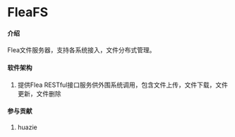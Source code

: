 # FleaFS

#### 介绍
Flea文件服务器，支持各系统接入，文件分布式管理。

#### 软件架构
1. 提供Flea RESTful接口服务供外围系统调用，包含文件上传，文件下载，文件更新，文件删除<br/>

#### 参与贡献
1. huazie
